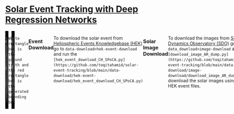 # [Solar Event Tracking with Deep Regression Networks](https://ieeexplore.ieee.org/document/9006273)

<div style="display:flex;">


<div style="display:flex;">
  <img src="https://raw.githubusercontent.com/toqitahamid/solar-event-tracking/main/videos/HMI_7269_labels/106.jpg" style="width:400px;margin-right:10px;">
  <img src="https://raw.githubusercontent.com/toqitahamid/solar-event-tracking/main/videos/HMI_7269_labels/151.jpg" style="width:400px;">
</div>

`White rectangle box is the ground truth and the red rectangle box is the generated bounding box`

### Event Download
To download the solar event from [Heliospheric Events Knowledgebase (HEK)](https://www.lmsal.com/hek/) go to `data-download>hek-event-download` and run the `[hek_event_download_CH_SPoCA.py](https://github.com/toqitahamid/solar-event-tracking/blob/main/data-download/hek-event-download/hek_event_download_CH_SPoCA.py)`


### Solar Image Download
To download the images from [Solar Dynamics Observatory (SDO)](https://student.helioviewer.org/) go to `data_download>image-download` and run `[download_image_AR_dump.py](https://github.com/toqitahamid/solar-event-tracking/blob/main/data-download/image-download/download_image_AR_dump.py)` to download the solar images using the HEK event files.

The `image-download` folder has codes for data pre-processing such as convert JP2 to JPG, finding duplicate events etc.


### Training
To train the deep regression network use [GOTURN](https://github.com/davheld/GOTURN)

### Evaluation
To evaluate the model go to `evaluation-tracking` folder

Watch the [video](https://www.youtube.com/watch?v=jgumuJfT5Pc)

